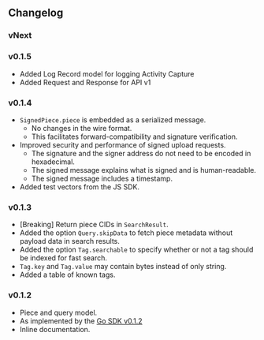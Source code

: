 ## Changelog

### vNext

### v0.1.5
- Added Log Record model for logging Activity Capture
- Added Request and Response for API v1

### v0.1.4
- `SignedPiece.piece` is embedded as a serialized message.
    - No changes in the wire format.
    - This facilitates forward-compatibility and signature verification.
- Improved security and performance of signed upload requests.
    - The signature and the signer address do not need to be encoded in hexadecimal.
    - The signed message explains what is signed and is human-readable.
    - The signed message includes a timestamp.
- Added test vectors from the JS SDK.

### v0.1.3
- [Breaking] Return piece CIDs in `SearchResult`.
- Added the option `Query.skipData` to fetch piece metadata without payload data in search results.
- Added the option `Tag.searchable` to specify whether or not a tag should be indexed for fast search.
- `Tag.key` and `Tag.value` may contain bytes instead of only string.
- Added a table of known tags.

### v0.1.2

- Piece and query model.
- As implemented by the [Go SDK v0.1.2](https://github.com/Cerebellum-Network/cere-ddc-sdk-go/releases/tag/v0.1.2)
- Inline documentation.


